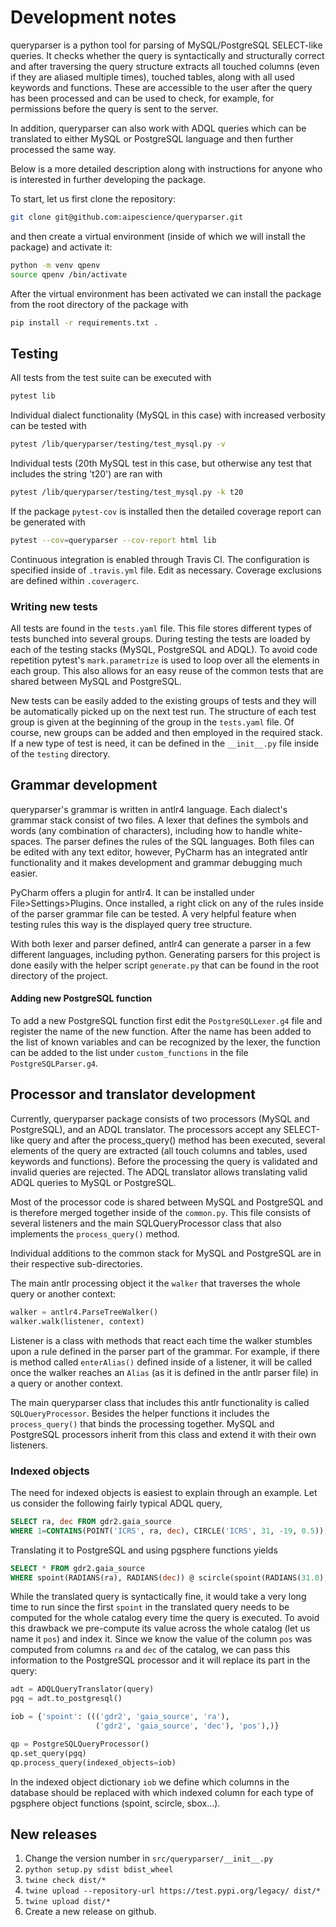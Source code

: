 # Development notes

queryparser is a python tool for parsing of MySQL/PostgreSQL SELECT-like queries.
It checks whether the query is syntactically and structurally correct and 
after traversing the query structure extracts all touched columns (even if
they are aliased multiple times), touched tables, along with all used keywords
and functions. These are accessible to the user after the query has been 
processed and can be used to check, for example, for permissions before the
query is sent to the server.

In addition, queryparser can also work with ADQL queries which can be translated
to either MySQL or PostgreSQL language and then further processed the same
way.

Below is a more detailed description along with instructions for anyone who is
interested in further developing the package.

To start, let us first clone the repository:

```bash
git clone git@github.com:aipescience/queryparser.git
```

and then create a virtual environment (inside of which we will install the
package) and activate it:

```bash
python -m venv qpenv
source qpenv /bin/activate
```

After the virtual environment has been activated we can install the package
from the root directory of the package with

```bash
pip install -r requirements.txt .
```

## Testing

All tests from the test suite can be executed with 

```bash
pytest lib
```

Individual dialect functionality (MySQL in this case) with increased verbosity
can be tested with

```bash
pytest /lib/queryparser/testing/test_mysql.py -v
```

Individual tests (20th MySQL test in this case, but otherwise any test
that includes the string 't20') are ran with

```bash
pytest /lib/queryparser/testing/test_mysql.py -k t20
```

If the package `pytest-cov` is installed then the detailed coverage report
can be generated with

```bash
pytest --cov=queryparser --cov-report html lib
```

Continuous integration is enabled through Travis CI. The configuration is 
specified inside of `.travis.yml` file. Edit as necessary. Coverage exclusions
are defined within  `.coveragerc`.

### Writing new tests

All tests are found in the `tests.yaml` file. This file stores different types
of tests bunched into several groups. During testing the tests are loaded by each of
the testing stacks (MySQL, PostgreSQL and ADQL). To avoid code repetition
pytest's `mark.parametrize` is used to loop over all the elements in
each group. This also allows for an easy reuse of the common tests that
are shared between MySQL and PostgreSQL.

New tests can be easily added to the existing groups of tests and they
will be automatically picked up on the next test run. The structure of each
test group is given at the beginning of the group in the `tests.yaml` file.
Of course, new groups can be added and then employed in the required stack.
If a new type of test is need, it can be defined in the `__init__.py` file
inside of the `testing` directory.

## Grammar development

queryparser's grammar is written in antlr4 language. Each dialect's grammar
stack consist of two files. A lexer that defines the symbols and words (any
combination of characters), including how to handle white-spaces.
The parser defines the rules of the SQL languages. Both files can be edited with any
text editor, however, PyCharm has an integrated antlr functionality and it 
makes development and grammar debugging much easier.

PyCharm offers a plugin for antlr4. It can be installed under File>Settings>Plugins.
Once installed, a right click on any of the rules inside of the parser
grammar file can be tested. A very helpful feature when testing rules this way
is the displayed query tree structure.

With both lexer and parser defined, antlr4 can generate a parser in a few
different languages, including python. Generating parsers for this project
is done easily with the helper script `generate.py` that can be found in
the root directory of the project.

#### Adding new PostgreSQL function

To add a new PostgreSQL function first edit the `PostgreSQLLexer.g4` file and
register the name of the new function. After the name has been added to the
list of known variables and can be recognized by the lexer, the function can
be added to the list under `custom_functions` in the file
`PostgreSQLParser.g4`.

## Processor and translator development

Currently, queryparser package consists of two processors (MySQL and PostgreSQL),
and an ADQL translator. The processors accept any SELECT-like query and
after the process_query() method has been executed, several elements of
the query are extracted (all touch columns and tables, used keywords and functions).
Before the processing the query is validated and invalid queries are rejected.
The ADQL translator allows translating valid ADQL queries to MySQL or PostgreSQL.

Most of the processor code is shared between MySQL and PostgreSQL and is
therefore merged together inside of the `common.py`. This file consists
of several listeners and the main SQLQueryProcessor class that also implements
the ``process_query()`` method.

Individual additions to the common stack for MySQL and PostgreSQL are in
their respective sub-directories.

The main antlr processing object it the `walker` that traverses the whole query
or another context:

```python
walker = antlr4.ParseTreeWalker()
walker.walk(listener, context)
```

Listener is a class with methods that react each time the walker stumbles upon a rule
defined in the parser part of the grammar. For example, if there is method
called `enterAlias()` defined inside of a listener, it will be called once
the walker reaches an `Alias` (as it is defined in the antlr parser file) in a
query or another context.

The main queryparser class that includes this antlr functionality is called
`SQLQueryProcessor`. Besides the helper functions it includes the 
`process_query()` that binds the processing together. MySQL and PostgreSQL
processors inherit from this class and extend it with their own listeners.

### Indexed objects

The need for indexed objects is easiest to explain through an example. Let us
consider the following fairly typical ADQL query,

```SQL
SELECT ra, dec FROM gdr2.gaia_source
WHERE 1=CONTAINS(POINT('ICRS', ra, dec), CIRCLE('ICRS', 31, -19, 0.5));
```

Translating it to PostgreSQL and using pgsphere functions yields

```SQL
SELECT * FROM gdr2.gaia_source
WHERE spoint(RADIANS(ra), RADIANS(dec)) @ scircle(spoint(RADIANS(31.0), RADIANS(-19.0)), RADIANS(0.5));
```

While the translated query is syntactically fine, it would take a very long time
to run since the first `spoint` in the translated query needs to be computed
for the whole catalog every time the query is executed. To avoid this drawback
we pre-compute its value across
the whole catalog (let us name it `pos`) and index it. Since we know the value
of the column `pos` was computed from columns `ra` and `dec` of the catalog,
we can pass this information to the PostgreSQL processor and it will replace
its part in the query:

```python
adt = ADQLQueryTranslator(query)
pgq = adt.to_postgresql()

iob = {'spoint': ((('gdr2', 'gaia_source', 'ra'),
                   ('gdr2', 'gaia_source', 'dec'), 'pos'),)}

qp = PostgreSQLQueryProcessor()
qp.set_query(pgq)
qp.process_query(indexed_objects=iob)
```

In the indexed object dictionary `iob` we define which columns in the database
should be replaced with which indexed column for each type of pgsphere object
functions (spoint, scircle, sbox...).

## New releases

1. Change the version number in `src/queryparser/__init__.py`
2. `python setup.py sdist bdist_wheel`
3. `twine check dist/*`
4. `twine upload --repository-url https://test.pypi.org/legacy/ dist/*`
5. `twine upload dist/*`
6. Create a new release on github.
